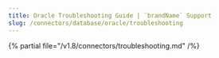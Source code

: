 ```yaml
---
title: Oracle Troubleshooting Guide | `brandName` Support
slug: /connectors/database/oracle/troubleshooting
---
```


{% partial file="/v1.8/connectors/troubleshooting.md" /%}
